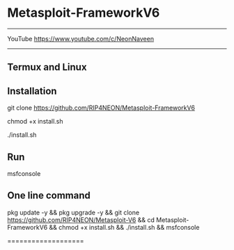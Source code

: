 # Metasploit-FrameworkV6

____________________________________
YouTube 
https://www.youtube.com/c/NeonNaveen
______________________________________

Termux and Linux
----------------

Installation
------------

git clone https://github.com/RIP4NEON/Metasploit-FrameworkV6

chmod +x install.sh

./install.sh

Run 
-----

msfconsole



One line command
----------------

pkg update -y && pkg upgrade -y && git clone https://github.com/RIP4NEON/Metasploit-V6 && cd Metasploit-FrameworkV6 && chmod +x install.sh && ./install.sh && msfconsole

===================
